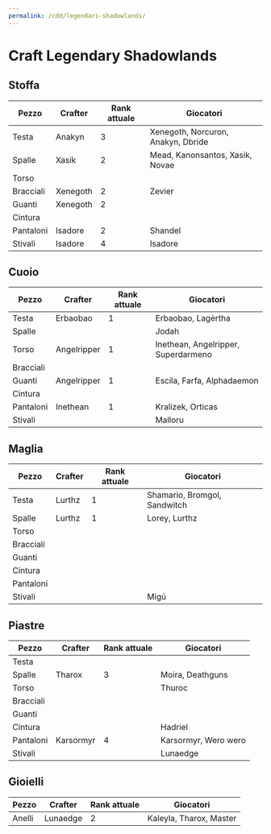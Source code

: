 ```yaml
---
permalink: /cdd/legendari-shadowlands/
---
```


# Craft Legendary Shadowlands

## Stoffa

|Pezzo|Crafter|Rank attuale|Giocatori|
|-|-|-|-|
|Testa|Anakyn|3|Xenegoth, Norcuron, Anakyn, Dbride|
|Spalle|Xasik|2|Mead, Kanonsantos, Xasik, Novae|
|Torso|||
|Bracciali|Xenegoth|2|Zevier|
|Guanti|Xenegoth|2|
|Cintura|||
|Pantaloni|Isadore|2|Shandel|
|Stivali|Isadore|4|Isadore|

## Cuoio

|Pezzo|Crafter|Rank attuale|Giocatori|
|-|-|-|-|
|Testa|Erbaobao|1|Erbaobao, Lagèrtha|
|Spalle|||Jodah
|Torso|Angelripper|1|Inethean, Angelripper, Superdarmeno|
|Bracciali|||
|Guanti|Angelripper|1|Escila, Farfa, Alphadaemon|
|Cintura|||
|Pantaloni|Inethean|1|Kralizek, Orticas|
|Stivali|||Malloru

## Maglia

|Pezzo|Crafter|Rank attuale|Giocatori|
|-|-|-|-|
|Testa|Lurthz|1|Shamario, Bromgol, Sandwitch|
|Spalle|Lurthz|1|Lorey, Lurthz|
|Torso|||
|Bracciali|||
|Guanti|||
|Cintura|||
|Pantaloni|||
|Stivali|||Migú

## Piastre

|Pezzo|Crafter|Rank attuale|Giocatori|
|-|-|-|-|
|Testa|||
|Spalle|Tharox|3|Moira, Deathguns|
|Torso|||Thuroc|
|Bracciali|||
|Guanti|||
|Cintura|||Hadriel|
|Pantaloni|Karsormyr|4|Karsormyr, Wero wero|
|Stivali|||Lunaedge|

## Gioielli

|Pezzo|Crafter|Rank attuale|Giocatori|
|-|-|-|-|
|Anelli|Lunaedge|2|Kaleyla, Tharox, Master|
